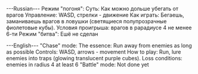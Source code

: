 ---Russian---
Режим "погоня":
    Суть:
        Как можно дольше убегать от врагов
    Управление:
        WASD, стрелки - движение
    Как играть:
        Бегаешь, заманиваешь врагов в ловушки (светящиеся полупрозрачные фиолетовые кубы).
    Условия проигрыша:
        врагов в рарадиусе 4 не менее 6-ти
Режим "битва":
    Ешё не сделан

---English---
"Chase" mode:
    The essence:
        Run away from enemies as long as possible
    Controls:
        WASD, arrows - movement
    How to play:
        Run, lure enemies into traps (glowing translucent purple cubes).
    Loss conditions:
        enemies in radius 4 at least 6
"Battle" mode:
    Not done yet
